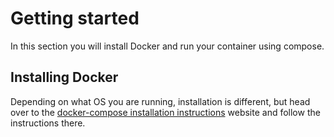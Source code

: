 # Getting started

In this section you will install Docker and run your container using compose.

## Installing Docker

Depending on what OS you are running, installation is different, but head over to the [docker-compose installation instructions](https://docs.docker.com/compose/install/) website and follow the instructions there.
